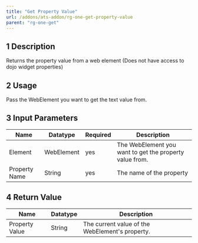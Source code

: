 ```yaml
---
title: "Get Property Value"
url: /addons/ats-addon/rg-one-get-property-value
parent: "rg-one-get"
---
```


## 1 Description

Returns the property value from a web element
(Does not have access to dojo widget properties)

## 2 Usage

Pass the WebElement you want to get the text value from.

## 3 Input Parameters

Name | Datatype | Required | Description
---- | -------- | ------- |---------------
Element | WebElement | yes | The WebElement you want to get the property value from.
Property Name | String | yes | The name of the property

## 4 Return Value

Name | Datatype | Description
---- | --------- | ---------------
Property Value | String | The current value of the WebElement's property.
